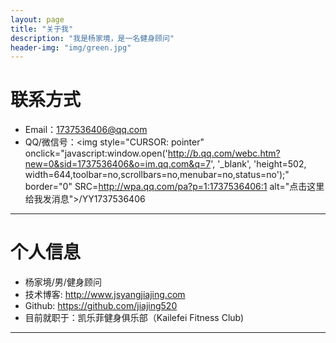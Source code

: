 ```yaml
---
layout: page
title: "关于我"
description: "我是杨家境，是一名健身顾问"
header-img: "img/green.jpg"
---
```





# 联系方式

*   Email：1737536406@qq.com
*   QQ/微信号：<img  style="CURSOR: pointer" onclick="javascript:window.open('http://b.qq.com/webc.htm?new=0&sid=1737536406&o=im.qq.com&q=7', '_blank', 'height=502, width=644,toolbar=no,scrollbars=no,menubar=no,status=no');"  border="0" SRC=http://wpa.qq.com/pa?p=1:1737536406:1 alt="点击这里给我发消息">/YY1737536406  

* * *

# 个人信息

*   杨家境/男/健身顾问
*   技术博客: <http://www.jsyangjiajing.com>
*   Github: <https://github.com/jiajing520>
*   目前就职于：凯乐菲健身俱乐部（Kailefei Fitness Club)

* * *
